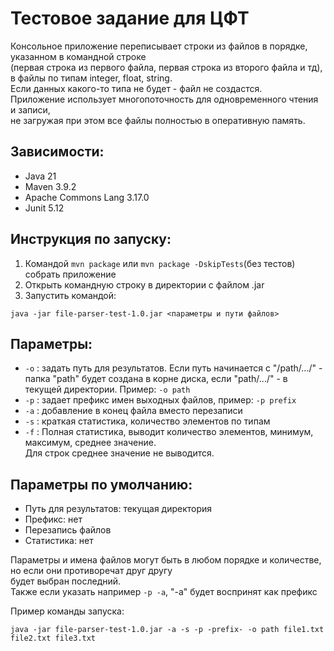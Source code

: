 # Тестовое задание для ЦФТ

Консольное приложение переписывает строки из файлов в порядке, указанном в командной строке  
(первая строка из первого файла, первая строка из второго файла и тд), в файлы по типам integer, float, string.  
Если данных какого-то типа не будет - файл не создастся.  
Приложение использует многопоточность для одновременного чтения и записи,  
не загружая при этом все файлы полностью в оперативную память.

## Зависимости:
* Java 21
* Maven 3.9.2
* Apache Commons Lang 3.17.0
* Junit 5.12 

## Инструкция по запуску:
1. Командой ```mvn package``` или ```mvn package -DskipTests```(без тестов) собрать приложение
2. Открыть командную строку в директории с файлом .jar
3. Запустить командой:
```
java -jar file-parser-test-1.0.jar <параметры и пути файлов>
```

## Параметры:
* ```-o``` : задать путь для результатов.
Если путь начинается с "/path/.../" - папка "path" будет создана в корне диска,
если "path/.../" - в текущей директории. Пример: ```-o path``` 
* ```-p``` : задает префикс имен выходных файлов, пример: ```-p prefix```
* ```-a``` : добавление в конец файла вместо перезаписи
* ```-s``` : краткая статистика, количество элементов по типам
* ```-f``` : Полная статистика, выводит количество элементов, минимум, максимум, среднее значение.  
Для строк среднее значение не выводится.  

## Параметры по умолчанию:
* Путь для результатов: текущая директория
* Префикс: нет
* Перезапись файлов
* Статистика: нет

Параметры и имена файлов могут быть в любом порядке и количестве, но если они противоречат друг другу  
будет выбран последний.  
Также если указать например ```-p -a```, "-a" будет воспринят как префикс

Пример команды запуска:
```
java -jar file-parser-test-1.0.jar -a -s -p -prefix- -o path file1.txt file2.txt file3.txt
```


